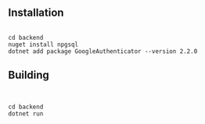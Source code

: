 ## Installation
```console

cd backend
nuget install npgsql
dotnet add package GoogleAuthenticator --version 2.2.0
```

## Building

```console


cd backend
dotnet run
```
